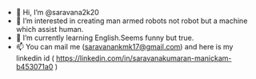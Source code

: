 - 👋 Hi, I’m @saravana2k20
- 👀 I’m interested in creating man armed robots not robot but a machine which assist human.
- 🌱 I’m currently learning English.Seems funny but true.
- 📫 You can mail me (saravanankmk17@gmail.com) and here is my linkedin id ( https://linkedin.com/in/saravanakumaran-manickam-b453071a0 )

<!---
saravana2k20/saravana2k20 is a ✨ special ✨ repository because its `README.md` (this file) appears on your GitHub profile.
You can click the Preview link to take a look at your changes.
--->
